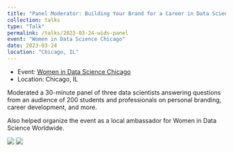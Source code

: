 ```yaml
---
title: "Panel Moderator: Building Your Brand for a Career in Data Science"
collection: talks
type: "Talk"
permalink: /talks/2023-03-24-wids-panel
event: "Women in Data Science Chicago"
date: 2023-03-24
location: "Chicago, IL"
---
```


- Event: [Women in Data Science Chicago](https://widschicago.org/)
- Location: Chicago, IL

Moderated a 30-minute panel of three data scientists answering questions from an audience of 200 students and professionals on personal branding, career development, and more. 

Also helped organize the event as a local ambassador for Women in Data Science Worldwide. 

<img src="https://raw.githubusercontent.com/maggiewolff/maggiewolff.github.io/master/images/widschicago_panel_350.jpg"> <img src="https://raw.githubusercontent.com/maggiewolff/maggiewolff.github.io/master/images/widschicago_audience_350.jpg"> 
